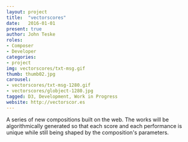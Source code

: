 ```yaml
---
layout: project
title:  "vectorscores"
date:   2016-01-01
present: true
author: John Teske
roles:
- Composer
- Developer
categories:
- project
img: vectorscores/txt-msg.gif
thumb: thumb02.jpg
carousel:
- vectorscores/txt-msg-1280.gif
- vectorscores/globject-1280.jpg
tagged: D3, Development, Work in Progress
website: http://vectorscor.es
---
```

A series of new compositions built on the web. The works will be algorithmically generated so that each score and each performance is unique while still being shaped by the composition's parameters.
